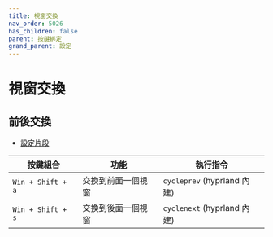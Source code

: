 ```yaml
---
title: 視窗交換
nav_order: 5026
has_children: false
parent: 按鍵綁定
grand_parent: 設定
---
```



# 視窗交換


## 前後交換

* [設定片段](https://github.com/samwhelp/note-about-hyprland/blob/gh-pages/_demo/config/hyprland-config/main/hyprland.conf#L315-L316)


| 按鍵組合  | 功能                   | 執行指令               |
| ----------| ---------------------- | ---------------------- |
| `Win + Shift + a` | 交換到前面一個視窗 | `cycleprev` (hyprland 內建) |
| `Win + Shift + s` | 交換到後面一個視窗 | `cyclenext` (hyprland 內建)  |
